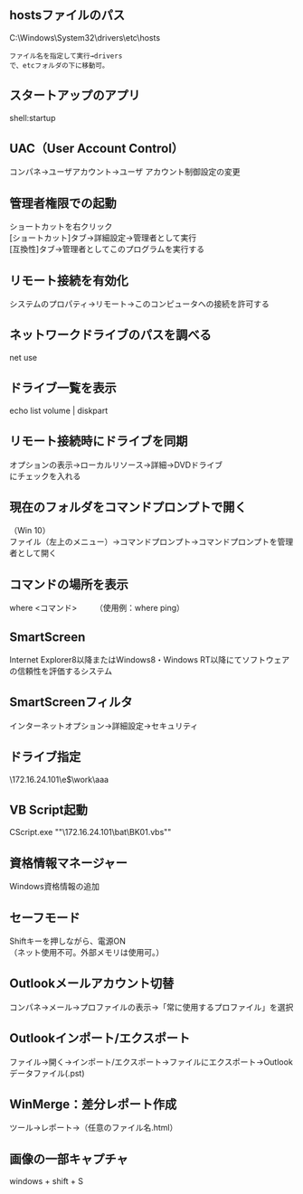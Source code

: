 ## hostsファイルのパス
C:\Windows\System32\drivers\etc\hosts  
```
ファイル名を指定して実行→drivers
で、etcフォルダの下に移動可。
```

## スタートアップのアプリ
shell:startup  

## UAC（User Account Control）
コンパネ→ユーザアカウント→ユーザ アカウント制御設定の変更  

## 管理者権限での起動
ショートカットを右クリック  
[ショートカット]タブ→詳細設定→管理者として実行  
[互換性]タブ→管理者としてこのプログラムを実行する  

## リモート接続を有効化
システムのプロパティ→リモート→このコンピュータへの接続を許可する  

## ネットワークドライブのパスを調べる
net use  

## ドライブ一覧を表示
echo list volume | diskpart  

## リモート接続時にドライブを同期
オプションの表示→ローカルリソース→詳細→DVDドライブ  
にチェックを入れる  

## 現在のフォルダをコマンドプロンプトで開く
（Win 10）  
ファイル（左上のメニュー）→コマンドプロンプト→コマンドプロンプトを管理者として開く  

## コマンドの場所を表示
where <コマンド>　　
（使用例：where ping）  

## SmartScreen
Internet Explorer8以降またはWindows8・Windows RT以降にてソフトウェアの信頼性を評価するシステム  

## SmartScreenフィルタ
インターネットオプション→詳細設定→セキュリティ  

## ドライブ指定
\\172.16.24.101\e$\work\aaa  

## VB Script起動
CScript.exe ""\\172.16.24.101\bat\BK01.vbs""  

## 資格情報マネージャー
Windows資格情報の追加  

## セーフモード
Shiftキーを押しながら、電源ON  
（ネット使用不可。外部メモリは使用可。）  

## Outlookメールアカウント切替
コンパネ→メール→プロファイルの表示→「常に使用するプロファイル」を選択  

## Outlookインポート/エクスポート
ファイル→開く→インポート/エクスポート→ファイルにエクスポート→Outlookデータファイル(.pst)  

## WinMerge：差分レポート作成
ツール→レポート→（任意のファイル名.html）  

## 画像の一部キャプチャ
windows + shift + S  

